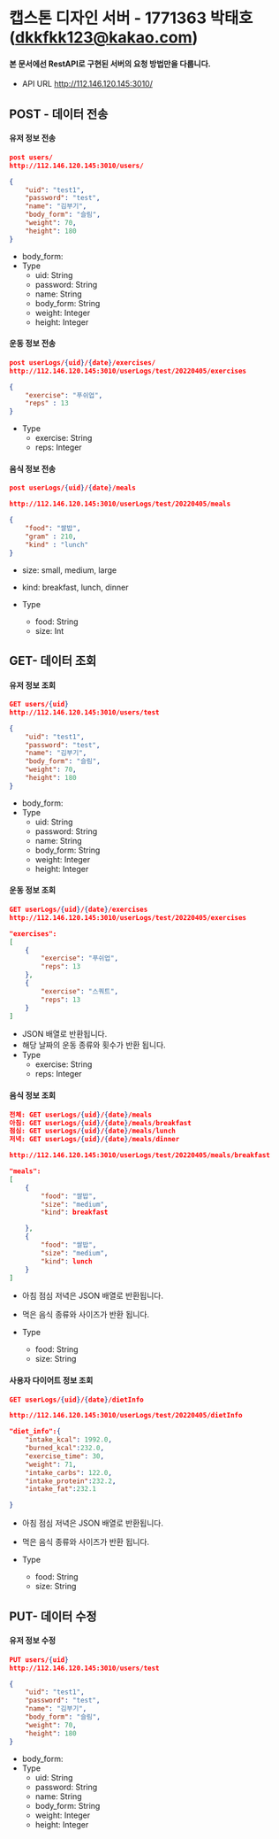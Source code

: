 # 캡스톤 디자인 서버 - 1771363 박태호 (dkkfkk123@kakao.com)

#### 본 문서에선 RestAPI로 구현된 서버의 요청 방법만을 다룹니다.

- API URL http://112.146.120.145:3010/



## POST - 데이터 전송

#### 유저 정보 전송

```json
post users/
http://112.146.120.145:3010/users/
```

```json
{
    "uid": "test1",
    "password": "test",
    "name": "김부기",
    "body_form": "슬림",
    "weight": 70,
    "height": 180
}
```

- body_form: 
- Type
  - uid: String 
  - password: String 
  - name: String 
  - body_form: String 
  - weight: Integer
  - height: Integer



#### 운동 정보 전송

```json
post userLogs/{uid}/{date}/exercises/
http://112.146.120.145:3010/userLogs/test/20220405/exercises
```

```json
{
	"exercise": "푸쉬업",
	"reps" : 13
}
```

- Type
  - exercise: String 
  - reps: Integer



#### 음식 정보 전송

```json
post userLogs/{uid}/{date}/meals

http://112.146.120.145:3010/userLogs/test/20220405/meals
```

```json
{
	"food": "쌀밥",
	"gram" : 210,
    "kind" : "lunch"
}
```

- size: small, medium, large
- kind: breakfast, lunch, dinner
- Type

  - food: String 
  - size: Int




## GET- 데이터 조회

#### 유저 정보 조회

```json
GET users/{uid}
http://112.146.120.145:3010/users/test
```

```json
{
    "uid": "test1",
    "password": "test",
    "name": "김부기",
    "body_form": "슬림",
    "weight": 70,
    "height": 180
}
```

- body_form: 
- Type
  - uid: String 
  - password: String 
  - name: String 
  - body_form: String 
  - weight: Integer
  - height: Integer



#### 운동 정보 조회

```json
GET userLogs/{uid}/{date}/exercises
http://112.146.120.145:3010/userLogs/test/20220405/exercises
```

```json
"exercises":
[
    {
        "exercise": "푸쉬업",
        "reps": 13
    },
    {
        "exercise": "스쿼트",
        "reps": 13
    }
]
```

- JSON 배열로 반환됩니다.
- 해당 날짜의 운동 종류와 횟수가 반환 됩니다.
- Type
  - exercise: String 
  - reps: Integer



#### 음식 정보 조회

```json
전체: GET userLogs/{uid}/{date}/meals
아침: GET userLogs/{uid}/{date}/meals/breakfast
점심: GET userLogs/{uid}/{date}/meals/lunch
저녁: GET userLogs/{uid}/{date}/meals/dinner

http://112.146.120.145:3010/userLogs/test/20220405/meals/breakfast
```

```json
"meals":
[
    {
        "food": "쌀밥",
        "size": "medium",
        "kind": breakfast

    },
    {
        "food": "쌀밥",
        "size": "medium",
        "kind": lunch
    }
]
```

- 아침 점심 저녁은 JSON 배열로 반환됩니다.
- 먹은 음식 종류와 사이즈가 반환 됩니다.
- Type

  - food: String 
  - size: String



#### 사용자 다이어트 정보 조회

```json
GET userLogs/{uid}/{date}/dietInfo

http://112.146.120.145:3010/userLogs/test/20220405/dietInfo
```

```json
"diet_info":{
    "intake_kcal": 1992.0,
    "burned_kcal":232.0,
    "exercise_time": 30,
    "weight": 71,
    "intake_carbs": 122.0,
    "intake_protein":232.2,
    "intake_fat":232.1

}
```

- 아침 점심 저녁은 JSON 배열로 반환됩니다.
- 먹은 음식 종류와 사이즈가 반환 됩니다.
- Type

  - food: String 
  - size: String





## PUT- 데이터 수정

#### 유저 정보 수정

```json
PUT users/{uid}
http://112.146.120.145:3010/users/test
```

```json
{
    "uid": "test1",
    "password": "test",
    "name": "김부기",
    "body_form": "슬림",
    "weight": 70,
    "height": 180
}
```

- body_form: 
- Type
  - uid: String 
  - password: String 
  - name: String 
  - body_form: String 
  - weight: Integer
  - height: Integer



